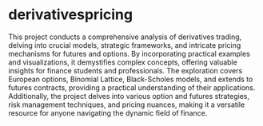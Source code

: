 # derivativespricing

This project conducts a comprehensive analysis of derivatives trading, delving into crucial models, strategic frameworks, and intricate pricing mechanisms for futures and options. By incorporating practical examples and visualizations, it demystifies complex concepts, offering valuable insights for finance students and professionals. The exploration covers European options, Binomial Lattice, Black-Scholes models, and extends to futures contracts, providing a practical understanding of their applications. Additionally, the project delves into various option and futures strategies, risk management techniques, and pricing nuances, making it a versatile resource for anyone navigating the dynamic field of finance.